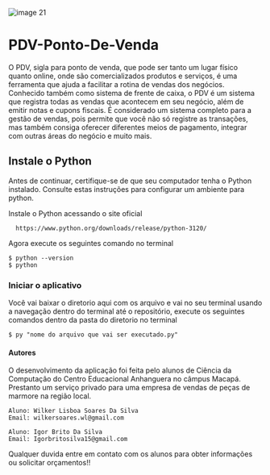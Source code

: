 ![image 21](https://github.com/wilkerlisboa/PDV-Ponto-De-Venda./assets/73085812/6c6cf4e3-a4b4-4172-bd67-9eebaeed6878)
<h1>PDV-Ponto-De-Venda</h1>

<p>O PDV, sigla para ponto de venda, que pode ser tanto um lugar físico quanto online, onde são comercializados produtos e serviços, é uma ferramenta que ajuda a facilitar a rotina de vendas dos negócios. Conhecido também como sistema de frente de caixa, o PDV é um sistema que registra todas as vendas que acontecem em seu negócio, além de emitir notas e cupons fiscais. É considerado um sistema completo para a gestão de vendas, pois permite que você não só registre as transações, mas também consiga oferecer diferentes meios de pagamento, integrar com outras áreas do negócio e muito mais. </P>

<h2>Instale o Python </h2>

<p>Antes de continuar, certifique-se de que seu computador tenha o Python instalado. Consulte estas instruções para configurar um ambiente para python.

Instale o Python acessando o site oficial


	  https://www.python.org/downloads/release/python-3120/ 
    
<p>Agora execute os seguintes comando no terminal</p>

    $ python --version
    $ python
    
<h3>Iniciar o aplicativo</h3>

<p>Você vai baixar o diretorio aqui com os arquivo e vai no seu terminal usando a navegação dentro do terminal até o repositório, execute os seguintes comandos dentro da pasta do diretorio no terminal</p>

    $ py "nome do arquivo que vai ser executado.py"
    
<h4>Autores</h4>

<p>O desenvolvimento da aplicação foi feita pelo alunos de Ciência da Computação do Centro Educacional Anhanguera no câmpus Macapá. Prestanto um serviço privado para uma empresa de vendas de peças de marmore na região local.</p>

    Aluno: Wilker Lisboa Soares Da Silva
    Email: wilkersoares.wl@gmail.com
    
    Aluno: Igor Brito Da Silva
    Email: Igorbritosilva15@gmail.com 
<p>Qualquer duvida entre em contato com os alunos para obter informações ou solicitar orçamentos!!</p>
